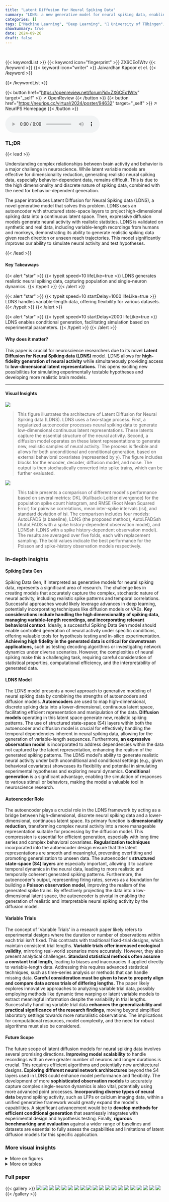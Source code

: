 ```yaml
---
title: "Latent Diffusion for Neural Spiking Data"
summary: "LDNS: a new generative model for neural spiking data, enabling high-fidelity sampling and low-dimensional latent inference, paving the way for simulating realistic brain activity."
categories: []
tags: ["Machine Learning", "Deep Learning", "🏢 University of Tübingen",]
showSummary: true
date: 2024-09-26
draft: false
---
```


<br>

{{< keywordList >}}
{{< keyword icon="fingerprint" >}} ZX6CEo1Wtv {{< /keyword >}}
{{< keyword icon="writer" >}} Jaivardhan Kapoor et el. {{< /keyword >}}
 
{{< /keywordList >}}

{{< button href="https://openreview.net/forum?id=ZX6CEo1Wtv" target="_self" >}}
↗ OpenReview
{{< /button >}}
{{< button href="https://neurips.cc/virtual/2024/poster/94632" target="_self" >}}
↗ NeurIPS Homepage
{{< /button >}}


<audio controls>
    <source src="https://ai-paper-reviewer.com/ZX6CEo1Wtv/podcast.wav" type="audio/wav">
    Your browser does not support the audio element.
</audio>


### TL;DR


{{< lead >}}

Understanding complex relationships between brain activity and behavior is a major challenge in neuroscience.  While latent variable models are effective for dimensionality reduction, generating realistic neural spiking data, especially behavior-dependent data, remains difficult.  This is due to the high dimensionality and discrete nature of spiking data, combined with the need for behavior-dependent generation.



The paper introduces Latent Diffusion for Neural Spiking data (LDNS), a novel generative model that solves this problem. LDNS uses an autoencoder with structured state-space layers to project high-dimensional spiking data into a continuous latent space.  Then, expressive diffusion models generate neural activity with realistic statistics. LDNS is validated on synthetic and real data, including variable-length recordings from humans and monkeys, demonstrating its ability to generate realistic spiking data given reach direction or unseen reach trajectories.  This model significantly improves our ability to simulate neural activity and test hypotheses.

{{< /lead >}}


#### Key Takeaways

{{< alert "star" >}}
{{< typeit speed=10 lifeLike=true >}} LDNS generates realistic neural spiking data, capturing population and single-neuron dynamics. {{< /typeit >}}
{{< /alert >}}

{{< alert "star" >}}
{{< typeit speed=10 startDelay=1000 lifeLike=true >}} LDNS handles variable-length data, offering flexibility for various datasets. {{< /typeit >}}
{{< /alert >}}

{{< alert "star" >}}
{{< typeit speed=10 startDelay=2000 lifeLike=true >}} LDNS enables conditional generation, facilitating simulation based on experimental parameters. {{< /typeit >}}
{{< /alert >}}

#### Why does it matter?
This paper is crucial for neuroscience researchers due to its novel **Latent Diffusion for Neural Spiking data (LDNS)** model.  LDNS allows for **high-fidelity generation of neural activity** while simultaneously providing access to **low-dimensional latent representations**. This opens exciting new possibilities for simulating experimentally testable hypotheses and developing more realistic brain models.

------
#### Visual Insights



![](https://ai-paper-reviewer.com/ZX6CEo1Wtv/figures_1_1.jpg)

> This figure illustrates the architecture of Latent Diffusion for Neural Spiking data (LDNS).  LDNS uses a two-stage process. First, a regularized autoencoder processes neural spiking data to generate low-dimensional continuous latent representations. These latents capture the essential structure of the neural activity. Second, a diffusion model operates on these latent representations to generate new, realistic samples of neural activity.  The process is flexible and allows for both unconditional and conditional generation, based on external behavioral covariates (represented by y). The figure includes blocks for the encoder, decoder, diffusion model, and noise. The output is then stochastically converted into spike trains, which can be further evaluated.





![](https://ai-paper-reviewer.com/ZX6CEo1Wtv/tables_6_1.jpg)

> This table presents a comparison of different model's performance based on several metrics: DKL (Kullback-Leibler divergence) for the population spike count histogram, and RMSE (Root Mean Squared Error) for pairwise correlations, mean inter-spike intervals (isi), and standard deviation of isi.  The comparison includes four models: AutoLFADS (a baseline), LDNS (the proposed method), AutoLFADSsh (AutoLFADS with a spike history-dependent observation model), and LDNSsh (LDNS with a spike history-dependent observation model).  The results are averaged over five folds, each with replacement sampling.  The bold values indicate the best performance for the Poisson and spike-history observation models respectively.





### In-depth insights


#### Spiking Data Gen
Spiking Data Gen, if interpreted as generative models for neural spiking data, represents a significant area of research.  The challenge lies in creating models that accurately capture the complex, stochastic nature of neural activity, including realistic spike patterns and temporal correlations.  Successful approaches would likely leverage advances in deep learning, potentially incorporating techniques like diffusion models or VAEs.  **Key considerations include handling the high dimensionality of spiking data, managing variable-length recordings, and incorporating relevant behavioral context**.  Ideally, a successful Spiking Data Gen model should enable controlled generation of neural activity under specific conditions, offering valuable tools for hypothesis testing and in-silico experimentation. **Achieving high fidelity in the generated data is critical for downstream applications,** such as testing decoding algorithms or investigating network dynamics under diverse scenarios.  However, the complexities of neural spiking make this a challenging task, requiring careful consideration of statistical properties, computational efficiency, and the interpretability of generated data.

#### LDNS Model
The LDNS model presents a novel approach to generative modeling of neural spiking data by combining the strengths of autoencoders and diffusion models.  **Autoencoders** are used to map high-dimensional, discrete spiking data into a lower-dimensional, continuous latent space, facilitating efficient representation and manipulation of the data.  **Diffusion models** operating in this latent space generate new, realistic spiking patterns. The use of structured state-space (S4) layers within both the autoencoder and diffusion model is crucial for effectively handling the temporal dependencies inherent in neural spiking data, allowing for the generation of variable-length sequences.  Furthermore, **an expressive observation model** is incorporated to address dependencies within the data not captured by the latent representation, enhancing the realism of the generated spiking patterns. The LDNS model's ability to generate realistic neural activity under both unconditional and conditional settings (e.g., given behavioral covariates) showcases its flexibility and potential in simulating experimental hypotheses and exploring neural dynamics.  **Conditional generation** is a significant advantage, enabling the simulation of responses to various stimuli or behaviors, making the model a valuable tool in neuroscience research.

#### Autoencoder Role
The autoencoder plays a crucial role in the LDNS framework by acting as a bridge between high-dimensional, discrete neural spiking data and a lower-dimensional, continuous latent space.  Its primary function is **dimensionality reduction**, transforming complex neural activity into a more manageable representation suitable for processing by the diffusion model.  This compression is essential for efficient generation, especially with long time series and complex behavioral covariates.  **Regularization techniques** incorporated into the autoencoder design ensure that the latent representations are smooth and meaningful, preventing overfitting and promoting generalization to unseen data.  The autoencoder's **structured state-space (S4) layers** are especially important, allowing it to capture temporal dynamics in the neural data, leading to more realistic and temporally coherent generated spiking patterns.  Furthermore, the autoencoder's output, representing firing rates, serves as a foundation for building a **Poisson observation model**, improving the realism of the generated spike trains.  By effectively projecting the data into a low-dimensional latent space, the autoencoder is pivotal in enabling the generation of realistic and interpretable neural spiking activity by the diffusion model.

#### Variable Trials
The concept of 'Variable Trials' in a research paper likely refers to experimental designs where the duration or number of observations within each trial isn't fixed. This contrasts with traditional fixed-trial designs, which maintain consistent trial lengths.  **Variable trials offer increased ecological validity**, mirroring real-world scenarios more accurately.  However, they also present analytical challenges.  **Standard statistical methods often assume a constant trial length**, leading to biases and inaccuracies if applied directly to variable-length data.  Addressing this requires advanced statistical techniques, such as time-series analysis or methods that can handle missing data. **Careful consideration must be given to how to properly align and compare data across trials of differing lengths.**  The paper likely explores innovative approaches to analyzing variable trial data, possibly employing methods like dynamic time warping or latent variable models to extract meaningful information despite the variability in trial lengths.  Successfully handling variable trial data **enhances the generalizability and practical significance of the research findings**, moving beyond simplified laboratory settings towards more naturalistic observations. The implications for computational resources, model complexity, and the need for robust algorithms must also be considered.

#### Future Scope
The future scope of latent diffusion models for neural spiking data involves several promising directions.  **Improving model scalability** to handle recordings with an even greater number of neurons and longer durations is crucial.  This requires efficient algorithms and potentially new architectural designs.  **Exploring different neural network architectures** beyond the S4 layers used in LDNS could enhance model performance and flexibility.  The development of more **sophisticated observation models** to accurately capture complex single-neuron dynamics is also vital, potentially using more advanced point processes. **Incorporating diverse types of neural data** beyond spiking activity, such as LFPs or calcium imaging data, within a unified generative framework would greatly expand the model's capabilities.  A significant advancement would be to **develop methods for efficient conditional generation** that seamlessly integrates with experimental design and hypothesis testing. Finally,  **rigorous benchmarking and evaluation** against a wider range of baselines and datasets are essential to fully assess the capabilities and limitations of latent diffusion models for this specific application.


### More visual insights

<details>
<summary>More on figures
</summary>


![](https://ai-paper-reviewer.com/ZX6CEo1Wtv/figures_4_1.jpg)

> This figure demonstrates the performance of LDNS on synthetic data generated from a chaotic Lorenz system. It shows that LDNS accurately recovers latent structure, firing rates, and spiking statistics at both the population and single-neuron levels, even when generating data of significantly longer duration than seen during training.


![](https://ai-paper-reviewer.com/ZX6CEo1Wtv/figures_5_1.jpg)

> This figure demonstrates the unconditional generation of variable-length neural spiking data using LDNS.  Panel (a) shows the experimental setup where neural activity was recorded during attempted speech, highlighting the variable length of sentences. Panel (b) displays example neural recordings of varying lengths. Panel (c) presents the variable-length samples generated by LDNS, using the Poisson observation model. Panels (d) and (e) provide quantitative comparisons between the generated data and the real data, focusing on population-level statistics (spike counts, inter-spike intervals), and pairwise correlations between neurons. The results indicate that LDNS successfully captures the statistical properties of the original dataset, demonstrating its ability to generate realistic and variable-length neural activity.


![](https://ai-paper-reviewer.com/ZX6CEo1Wtv/figures_6_1.jpg)

> This figure demonstrates the ability of the LDNS model to generate realistic spiking data for a monkey performing reach tasks in different mazes.  Panel (a) shows a schematic of the experimental setup. Panel (b) compares real neural activity with data generated by LDNS, demonstrating high similarity. Panel (c) shows that LDNS accurately captures population-level statistics such as spike count distributions and pairwise correlations. Panel (d) shows that LDNS also reproduces single-neuron statistics such as the mean and standard deviation of inter-spike intervals.  Finally, panel (e) compares the temporal autocorrelation structure of real and generated data, highlighting that incorporating spike history into the model improves the accuracy of the generated data.


![](https://ai-paper-reviewer.com/ZX6CEo1Wtv/figures_7_1.jpg)

> This figure demonstrates the conditional generation capabilities of LDNS.  Panel (a) outlines the closed-loop experimental design.  Panels (b-d) show that LDNS can generate realistic neural activity when conditioned on either reach direction (b,c) or full reach trajectories (d).  Panels (e-g) show how LDNS captures the underlying behavioral information within its latent representation; latent trajectories vary smoothly over time and reflect reach direction and velocity.


![](https://ai-paper-reviewer.com/ZX6CEo1Wtv/figures_15_1.jpg)

> The figure illustrates the architecture of Latent Diffusion for Neural Spiking data (LDNS).  LDNS is a two-stage model. The first stage uses a regularized autoencoder with structured state-space (S4) layers to encode high-dimensional, discrete neural spiking data into a low-dimensional, continuous latent space representation.  The second stage utilizes a diffusion model, trained on these latent representations, to generate new neural spiking data.  This generation process can be conditioned on behavioral covariates to produce behaviorally relevant neural activity. The figure shows the flow of data through the encoder, latent space, diffusion model, and decoder, highlighting the key components and their interactions.


![](https://ai-paper-reviewer.com/ZX6CEo1Wtv/figures_20_1.jpg)

> This figure demonstrates the performance of LDNS on a synthetic dataset generated from a chaotic Lorenz system. It showcases the model's ability to accurately generate spiking data that matches the statistical properties of the original data at both population and single-neuron levels.  The autoencoder accurately predicts firing rates, and the diffusion model generates samples with realistic firing statistics and latent dynamics.


![](https://ai-paper-reviewer.com/ZX6CEo1Wtv/figures_20_2.jpg)

> This figure demonstrates the ability of the S4 autoencoder to extract smooth, low-dimensional latent representations from high-dimensional discrete neural spiking data.  Panel (a) shows inferred latents for a single test sample, highlighting the smoothness achieved by the autoencoder. Panel (b) compares the power spectral density (PSD) of the autoencoder's inferred latents (during training) with the PSD of latents sampled from the trained diffusion model.  The close match indicates that the diffusion model successfully captures the distribution of the inferred latent space.


![](https://ai-paper-reviewer.com/ZX6CEo1Wtv/figures_21_1.jpg)

> This figure demonstrates that LDNS accurately recovers the correlation structure of the synthetic data generated from the Lorenz system.  Panel (a) shows that both the autoencoder and LDNS-generated samples accurately reflect the instantaneous correlations between neurons. Panel (b) compares the autocorrelations (correlations of a neuron with itself over time) of the ground truth data and LDNS samples, demonstrating a near-perfect match. Similarly, panel (c) shows that the cross-correlations (correlations between different neurons) are also accurately reproduced by LDNS.


![](https://ai-paper-reviewer.com/ZX6CEo1Wtv/figures_22_1.jpg)

> This figure demonstrates the ability of Latent Diffusion for Neural Spiking data (LDNS) to generate realistic spiking data from an underlying chaotic Lorenz system. It shows that LDNS accurately recovers the latent structure, firing rates, and spiking statistics of the synthetic data, even when generating variable-length data.  The autoencoder accurately predicts firing rates, and the diffusion model samples latents that match the power spectral density of the autoencoder latents. Population-level and single-neuron spiking statistics from LDNS also closely match the training data. This showcases the model's ability to generate realistic spiking data with complex dynamics.


![](https://ai-paper-reviewer.com/ZX6CEo1Wtv/figures_22_2.jpg)

> The figure compares population-level and single-neuron-level statistics of different models: LDNS (with and without spike history), LFADS (with and without spike history), TNDM, and pi-VAE.  For each model, it shows kernel density estimations of population spike counts, mean inter-spike intervals (ISIs), and standard deviations of ISIs, along with scatter plots comparing the model's predictions to the ground truth data. This visualizes how well each model captures the distribution and characteristics of the neural spiking data.


![](https://ai-paper-reviewer.com/ZX6CEo1Wtv/figures_23_1.jpg)

> This figure compares five example trials of real neural spiking data with five corresponding samples generated by the LDNS model.  The figure visually demonstrates the model's ability to generate realistic-looking spiking activity that resembles the characteristics of the real data. Each row shows a single trial, both the original and the LDNS-generated version, allowing for a direct visual comparison of the spike patterns.


![](https://ai-paper-reviewer.com/ZX6CEo1Wtv/figures_23_2.jpg)

> This figure compares the latent space trajectories obtained from LDNS model with those obtained from the autoencoder. It shows both unconditionally inferred latents and those sampled conditionally on velocity. The figure also includes principal components analysis (PCA) of the latents to visualize the latent space structure.


![](https://ai-paper-reviewer.com/ZX6CEo1Wtv/figures_24_1.jpg)

> This figure compares correlation matrices from real human neural spiking data and those generated by the LDNS model.  It shows three correlation matrices: one from the ground truth data (gt), one from the autoencoder's reconstruction of the data (ae), and one from the LDNS model's samples (diff).  A scatter plot visualizes the pairwise correlations between the ground truth and LDNS model correlation matrices, highlighting that discrepancies between the model and the actual data primarily originate in the autoencoder's latent space representation.


![](https://ai-paper-reviewer.com/ZX6CEo1Wtv/figures_25_1.jpg)

> This figure compares correlation matrices from real human neural spiking data and those generated by the LDNS model.  It shows the correlation matrices for the ground truth data, the autoencoder's predictions (before the diffusion model), and the final LDNS samples.  The comparison highlights that deviations between the real data and the model's output start at the autoencoder stage, meaning that the reconstruction of the spiking data into a low-dimensional latent space already introduces some discrepancy.


![](https://ai-paper-reviewer.com/ZX6CEo1Wtv/figures_25_2.jpg)

> This figure visually compares spiking data generated by the LDNS model with real spiking data from the dataset. It shows five example trials, each with the real data on the left and the corresponding LDNS-generated samples on the right. This comparison helps to assess the quality and realism of the model's output, showing how well the generated data matches the patterns and characteristics found in the real data.


![](https://ai-paper-reviewer.com/ZX6CEo1Wtv/figures_25_3.jpg)

> This figure demonstrates the ability of LDNS to generate realistic neural spiking data for a monkey performing reach tasks in different mazes. It shows that LDNS accurately captures various aspects of the data, including population spike counts, pairwise correlations, and single-neuron inter-spike interval statistics, both with and without incorporating single-neuron dynamics using spike history.


![](https://ai-paper-reviewer.com/ZX6CEo1Wtv/figures_26_1.jpg)

> This figure demonstrates the ability of LDNS to generate realistic synthetic spiking data with underlying chaotic dynamics. It shows that LDNS accurately recovers latent structure, firing rates, and spiking statistics from synthetic data generated by a Lorenz system.  The figure compares the generated data to the original data across several metrics, showing a good match for both population-level and single-neuron properties.


![](https://ai-paper-reviewer.com/ZX6CEo1Wtv/figures_26_2.jpg)

> This figure provides a visual comparison of spiking data generated by LDNS and several baseline methods (LFADS, LFADS with spike history, TNDM, and pi-VAE) against real neural spiking data.  It shows raster plots for each method and the real data, allowing for a direct visual comparison of the spike patterns generated. This allows for a qualitative assessment of the various methods' ability to replicate the temporal structure and characteristics of real neural data.


![](https://ai-paper-reviewer.com/ZX6CEo1Wtv/figures_26_3.jpg)

> This figure compares the performance of LDNS and other models in capturing the temporal dynamics of neural data. Panel (a) shows the first two principal components of smoothed spike data from different models and real data. Panel (b) displays the power spectral density for the first principal component, highlighting differences in frequency representation among models. Panel (c) quantifies these differences using the mean squared error of the median power spectral density.  The results show that LDNS and LDNSsh (with spike history) accurately capture the temporal dynamics of the data better than alternative models.


![](https://ai-paper-reviewer.com/ZX6CEo1Wtv/figures_27_1.jpg)

> This figure demonstrates the ability of LDNS to generate realistic spiking data from a synthetic dataset based on the Lorenz attractor. It shows that LDNS accurately recovers latent structure, firing rates, and spiking statistics at both the population and single-neuron levels, even when generating data that is much longer than the training data.


![](https://ai-paper-reviewer.com/ZX6CEo1Wtv/figures_28_1.jpg)

> This figure demonstrates the conditional generation capabilities of LDNS.  Panel (a) shows the experimental setup for closed-loop assessment.  Panels (b-d) show that LDNS can generate realistic neural activity when conditioned on reach direction or velocity. Panels (e-g) illustrate that the latent space learned by LDNS captures relevant information about reach kinematics. The smooth temporal variation of latents conditional on various trajectories and their clear clustering according to reach directions show the capability of LDNS in inferring meaningful representations of behavior.


</details>




<details>
<summary>More on tables
</summary>


![](https://ai-paper-reviewer.com/ZX6CEo1Wtv/tables_16_1.jpg)
> This table shows the hyperparameters used for training the autoencoder models for three different datasets: Lorenz, Monkey Reach, and Human BCI.  The AdamW optimizer was used with a linearly increasing learning rate that decayed to 10% of its maximum value using a cosine schedule. For the Lorenz dataset, the mean firing rate was 0.3.  In all cases, the temporal smoothness loss (Eq. 1) used K=5.

![](https://ai-paper-reviewer.com/ZX6CEo1Wtv/tables_17_1.jpg)
> This table shows the hyperparameters used for training the diffusion models in the LDNS framework.  It provides details on the model architecture (number of latent channels, hidden layer channels, diffusion blocks, and denoising steps) and the training process (maximum learning rate, AdamW weight decay, number of epochs, warmup epochs, and batch size).  The hyperparameters are specific to each dataset: Lorenz, Monkey Reach, and Human BCI.

![](https://ai-paper-reviewer.com/ZX6CEo1Wtv/tables_19_1.jpg)
> This table presents the quantitative comparison of different models' performance on the monkey reach task dataset. The models compared are AutoLFADS, LDNS, AutoLFADSsh (AutoLFADS with spike history), and LDNSsh (LDNS with spike history). The metrics used for comparison are DKL (Kullback-Leibler divergence) for population spike count histogram, RMSE (root mean squared error) for pairwise correlations, RMSE for mean inter-spike intervals (isi), and RMSE for standard deviation of isi. The table shows that LDNSsh achieves the best performance across all the metrics.

</details>




### Full paper

{{< gallery >}}
<img src="https://ai-paper-reviewer.com/ZX6CEo1Wtv/1.png" class="grid-w50 md:grid-w33 xl:grid-w25" />
<img src="https://ai-paper-reviewer.com/ZX6CEo1Wtv/2.png" class="grid-w50 md:grid-w33 xl:grid-w25" />
<img src="https://ai-paper-reviewer.com/ZX6CEo1Wtv/3.png" class="grid-w50 md:grid-w33 xl:grid-w25" />
<img src="https://ai-paper-reviewer.com/ZX6CEo1Wtv/4.png" class="grid-w50 md:grid-w33 xl:grid-w25" />
<img src="https://ai-paper-reviewer.com/ZX6CEo1Wtv/5.png" class="grid-w50 md:grid-w33 xl:grid-w25" />
<img src="https://ai-paper-reviewer.com/ZX6CEo1Wtv/6.png" class="grid-w50 md:grid-w33 xl:grid-w25" />
<img src="https://ai-paper-reviewer.com/ZX6CEo1Wtv/7.png" class="grid-w50 md:grid-w33 xl:grid-w25" />
<img src="https://ai-paper-reviewer.com/ZX6CEo1Wtv/8.png" class="grid-w50 md:grid-w33 xl:grid-w25" />
<img src="https://ai-paper-reviewer.com/ZX6CEo1Wtv/9.png" class="grid-w50 md:grid-w33 xl:grid-w25" />
<img src="https://ai-paper-reviewer.com/ZX6CEo1Wtv/10.png" class="grid-w50 md:grid-w33 xl:grid-w25" />
<img src="https://ai-paper-reviewer.com/ZX6CEo1Wtv/11.png" class="grid-w50 md:grid-w33 xl:grid-w25" />
<img src="https://ai-paper-reviewer.com/ZX6CEo1Wtv/12.png" class="grid-w50 md:grid-w33 xl:grid-w25" />
<img src="https://ai-paper-reviewer.com/ZX6CEo1Wtv/13.png" class="grid-w50 md:grid-w33 xl:grid-w25" />
<img src="https://ai-paper-reviewer.com/ZX6CEo1Wtv/14.png" class="grid-w50 md:grid-w33 xl:grid-w25" />
<img src="https://ai-paper-reviewer.com/ZX6CEo1Wtv/15.png" class="grid-w50 md:grid-w33 xl:grid-w25" />
<img src="https://ai-paper-reviewer.com/ZX6CEo1Wtv/16.png" class="grid-w50 md:grid-w33 xl:grid-w25" />
<img src="https://ai-paper-reviewer.com/ZX6CEo1Wtv/17.png" class="grid-w50 md:grid-w33 xl:grid-w25" />
<img src="https://ai-paper-reviewer.com/ZX6CEo1Wtv/18.png" class="grid-w50 md:grid-w33 xl:grid-w25" />
<img src="https://ai-paper-reviewer.com/ZX6CEo1Wtv/19.png" class="grid-w50 md:grid-w33 xl:grid-w25" />
<img src="https://ai-paper-reviewer.com/ZX6CEo1Wtv/20.png" class="grid-w50 md:grid-w33 xl:grid-w25" />
{{< /gallery >}}